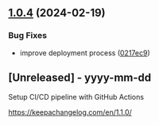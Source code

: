 ## [1.0.4](https://github.com/joshmakar/nhtsa/compare/v1.0.3...v1.0.4) (2024-02-19)


### Bug Fixes

* improve deployment process ([0217ec9](https://github.com/joshmakar/nhtsa/commit/0217ec92aba277e2d51889aedcd3205e718fe48f))

## [Unreleased] - yyyy-mm-dd

Setup CI/CD pipeline with GitHub Actions

https://keepachangelog.com/en/1.1.0/
